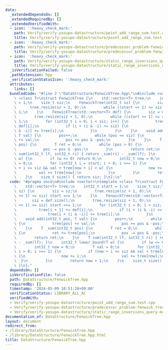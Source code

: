 ```yaml
---
data:
  _extendedDependsOn: []
  _extendedRequiredBy: []
  _extendedVerifiedWith:
  - icon: ':heavy_check_mark:'
    path: Verify/verify-yosupo-datastructure/point_add_range_sum.test.cpp
    title: Verify/verify-yosupo-datastructure/point_add_range_sum.test.cpp
  - icon: ':heavy_check_mark:'
    path: Verify/verify-yosupo-datastructure/predecessor_problem-fenwick_tree.test.cpp
    title: Verify/verify-yosupo-datastructure/predecessor_problem-fenwick_tree.test.cpp
  - icon: ':heavy_check_mark:'
    path: Verify/verify-yosupo-datastructure/static_range_inversions_query-mo.test.cpp
    title: Verify/verify-yosupo-datastructure/static_range_inversions_query-mo.test.cpp
  _isVerificationFailed: false
  _pathExtension: hpp
  _verificationStatusIcon: ':heavy_check_mark:'
  attributes:
    links: []
  bundledCode: "#line 2 \"DataStructure/FenwickTree.hpp\"\n#include <vector>\ntemplate\
    \ <class T>\nstruct FenwickTree {\n    std::vector<T> tree;\n    int32_t start\
    \ = 1;\n    size_t siz;\n    FenwickTree(int32_t sz) {\n        siz = sz;\n  \
    \      tree.resize(sz + 1, 0);\n        while ((start << 1) <= siz) start <<=\
    \ 1;\n    }\n    FenwickTree(std::vector<T> def) {\n        siz = def.size();\n\
    \        tree.resize(siz + 1, 0);\n        while ((start << 1) <= siz) start <<=\
    \ 1;\n        for (int32_t i = 0; i < siz; i++) {\n            tree[i + 1] +=\
    \ def[i];\n            if (i + (i & -i) <= siz) {\n                tree[i + (i\
    \ & -i)] += tree[i];\n            }\n        }\n    }\n    void add(int32_t pos,\
    \ T val) {\n        pos++;\n        while (pos <= siz) {\n            tree[pos]\
    \ += val;\n            pos += pos & -pos;\n        }\n    }\n    T _sum(int32_t\
    \ pos) {\n        T ret = 0;\n        while (pos > 0) {\n            ret += tree[pos];\n\
    \            pos -= pos & -pos;\n        }\n        return ret;\n    }\n    T\
    \ sum(int32_t lf, int32_t ri) { return _sum(ri) - _sum(lf); }\n    int32_t lower_bound(T\
    \ w) {\n        if (w <= 0) return 0;\n        int32_t now = 0;\n        T val\
    \ = 0;\n        for (int32_t i = start; i > 0; i >>= 1) {\n            if (now\
    \ + i <= siz && val + tree[now + i] < w) {\n                now += i;\n      \
    \          val += tree[now];\n            }\n        }\n        return now + 1;\n\
    \    }\n    size_t size() { return siz; }\n};\n"
  code: "#pragma once\n#include <vector>\ntemplate <class T>\nstruct FenwickTree {\n\
    \    std::vector<T> tree;\n    int32_t start = 1;\n    size_t siz;\n    FenwickTree(int32_t\
    \ sz) {\n        siz = sz;\n        tree.resize(sz + 1, 0);\n        while ((start\
    \ << 1) <= siz) start <<= 1;\n    }\n    FenwickTree(std::vector<T> def) {\n \
    \       siz = def.size();\n        tree.resize(siz + 1, 0);\n        while ((start\
    \ << 1) <= siz) start <<= 1;\n        for (int32_t i = 0; i < siz; i++) {\n  \
    \          tree[i + 1] += def[i];\n            if (i + (i & -i) <= siz) {\n  \
    \              tree[i + (i & -i)] += tree[i];\n            }\n        }\n    }\n\
    \    void add(int32_t pos, T val) {\n        pos++;\n        while (pos <= siz)\
    \ {\n            tree[pos] += val;\n            pos += pos & -pos;\n        }\n\
    \    }\n    T _sum(int32_t pos) {\n        T ret = 0;\n        while (pos > 0)\
    \ {\n            ret += tree[pos];\n            pos -= pos & -pos;\n        }\n\
    \        return ret;\n    }\n    T sum(int32_t lf, int32_t ri) { return _sum(ri)\
    \ - _sum(lf); }\n    int32_t lower_bound(T w) {\n        if (w <= 0) return 0;\n\
    \        int32_t now = 0;\n        T val = 0;\n        for (int32_t i = start;\
    \ i > 0; i >>= 1) {\n            if (now + i <= siz && val + tree[now + i] < w)\
    \ {\n                now += i;\n                val += tree[now];\n          \
    \  }\n        }\n        return now + 1;\n    }\n    size_t size() { return siz;\
    \ }\n};"
  dependsOn: []
  isVerificationFile: false
  path: DataStructure/FenwickTree.hpp
  requiredBy: []
  timestamp: '2024-05-09 10:51:28+09:00'
  verificationStatus: LIBRARY_ALL_AC
  verifiedWith:
  - Verify/verify-yosupo-datastructure/point_add_range_sum.test.cpp
  - Verify/verify-yosupo-datastructure/predecessor_problem-fenwick_tree.test.cpp
  - Verify/verify-yosupo-datastructure/static_range_inversions_query-mo.test.cpp
documentation_of: DataStructure/FenwickTree.hpp
layout: document
redirect_from:
- /library/DataStructure/FenwickTree.hpp
- /library/DataStructure/FenwickTree.hpp.html
title: DataStructure/FenwickTree.hpp
---
```

